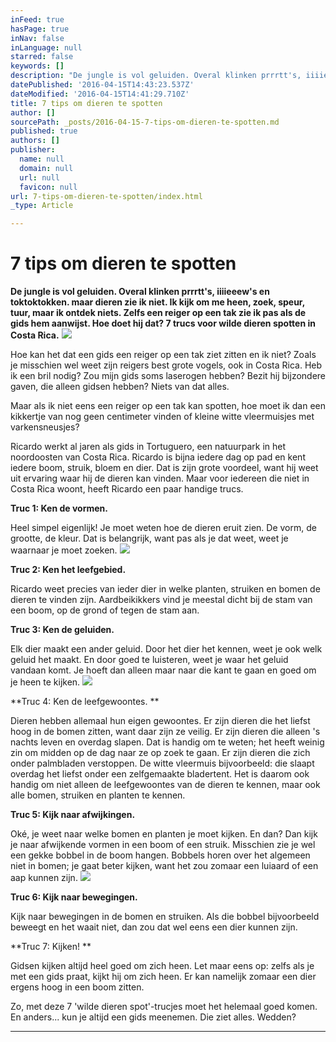 ```yaml
---
inFeed: true
hasPage: true
inNav: false
inLanguage: null
starred: false
keywords: []
description: "De jungle is vol geluiden. Overal klinken prrrtt's, iiiieeew's en toktoktokken. maar dieren zie ik niet. Ik kijk om me heen, zoek, speur, tuur, maar ik ontdek niets. Zelfs een reiger op een tak zie ik pas als de gids hem aanwijst. Hoe doet hij dat? 7 trucs voor wilde dieren spotten in Costa Rica."
datePublished: '2016-04-15T14:43:23.537Z'
dateModified: '2016-04-15T14:41:29.710Z'
title: 7 tips om dieren te spotten
author: []
sourcePath: _posts/2016-04-15-7-tips-om-dieren-te-spotten.md
published: true
authors: []
publisher:
  name: null
  domain: null
  url: null
  favicon: null
url: 7-tips-om-dieren-te-spotten/index.html
_type: Article

---
```

# 7 tips om dieren te spotten

**De jungle is vol geluiden. Overal klinken prrrtt's, iiiieeew's en toktoktokken. maar dieren zie ik niet. Ik kijk om me heen, zoek, speur, tuur, maar ik ontdek niets. Zelfs een reiger op een tak zie ik pas als de gids hem aanwijst. Hoe doet hij dat? 7 trucs voor wilde dieren spotten in Costa Rica.**
![](https://the-grid-user-content.s3-us-west-2.amazonaws.com/b98e90d0-e993-45a9-924c-29838d69c60c.jpg)

Hoe kan het dat een gids een reiger op een tak ziet zitten en ik niet? Zoals je misschien wel weet zijn reigers best grote vogels, ook in Costa Rica. Heb ik een bril nodig? Zou mijn gids soms laserogen hebben? Bezit hij bijzondere gaven, die alleen gidsen hebben? Niets van dat alles. 

Maar als ik niet eens een reiger op een tak kan spotten, hoe moet ik dan een kikkertje van nog geen centimeter vinden of kleine witte vleermuisjes met varkensneusjes? 

Ricardo werkt al jaren als gids in Tortuguero, een natuurpark in het noordoosten van Costa Rica. Ricardo is bijna iedere dag op pad en kent iedere boom, struik, bloem en dier. Dat is zijn grote voordeel, want hij weet uit ervaring waar hij de dieren kan vinden. Maar voor iedereen die niet in Costa Rica woont, heeft Ricardo een paar handige trucs.  

**Truc 1: Ken de vormen.**

Heel simpel eigenlijk! Je moet weten hoe de dieren eruit zien. De vorm, de grootte, de kleur. Dat is belangrijk, want pas als je dat weet, weet je waarnaar je moet zoeken.
![](https://the-grid-user-content.s3-us-west-2.amazonaws.com/2098f609-e463-4ba5-8124-c80b1f083a62.jpg)

**Truc 2: Ken het leefgebied.**

Ricardo weet precies van ieder dier in welke planten, struiken en bomen de dieren te vinden zijn. Aardbeikikkers vind je meestal dicht bij de stam van een boom, op de grond of tegen de stam aan.

**Truc 3: Ken de geluiden.**

Elk dier maakt een ander geluid. Door het dier het kennen, weet je ook welk geluid het maakt. En door goed te luisteren, weet je waar het geluid vandaan komt. Je hoeft dan alleen maar naar die kant te gaan en goed om je heen te kijken.
![](https://the-grid-user-content.s3-us-west-2.amazonaws.com/526c07da-fe5d-410b-9193-64a9c8bd17ee.jpg)

**Truc 4: Ken de leefgewoontes. **

Dieren hebben allemaal hun eigen gewoontes. Er zijn dieren die het liefst hoog in de bomen zitten, want daar zijn ze veilig. Er zijn dieren die alleen 's nachts leven en overdag slapen. Dat is handig om te weten; het heeft weinig zin om midden op de dag naar ze op zoek te gaan. Er zijn dieren die zich onder palmbladen verstoppen. De witte vleermuis bijvoorbeeld: die slaapt overdag het liefst onder een zelfgemaakte bladertent. Het is daarom ook handig om niet alleen de leefgewoontes van de dieren te kennen, maar ook alle bomen, struiken en planten te kennen. 

**Truc 5: Kijk naar afwijkingen.**

Oké, je weet naar welke bomen en planten je moet kijken. En dan? Dan kijk je naar afwijkende vormen in een boom of een struik. Misschien zie je wel een gekke bobbel in de boom hangen. Bobbels horen over het algemeen niet in bomen; je gaat beter kijken, want het zou zomaar een luiaard of een aap kunnen zijn.
![](https://the-grid-user-content.s3-us-west-2.amazonaws.com/7371ae59-c3b6-4522-ab23-13e4e85c99fb.jpg)

**Truc 6: Kijk naar bewegingen.**

Kijk naar bewegingen in de bomen en struiken. Als die bobbel bijvoorbeeld beweegt en het waait niet, dan zou dat wel eens een dier kunnen zijn.

**Truc 7: Kijken! **

Gidsen kijken altijd heel goed om zich heen. Let maar eens op: zelfs als je met een gids praat, kijkt hij om zich heen. Er kan namelijk zomaar een dier ergens hoog in een boom zitten.

Zo, met deze 7 'wilde dieren spot'-trucjes moet het helemaal goed komen. En anders... kun je altijd een gids meenemen. Die ziet alles. Wedden?

****